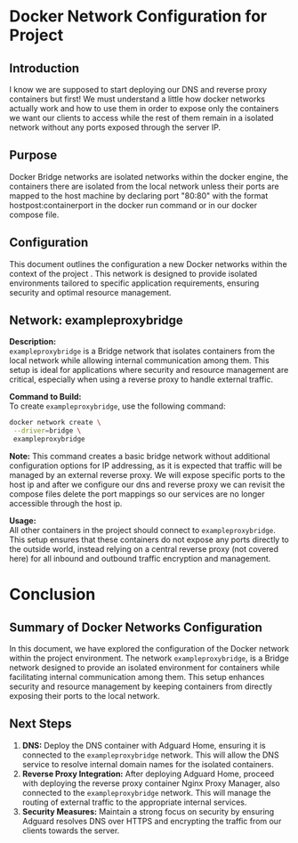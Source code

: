 # Docker Network Configuration for Project 

## Introduction
I know we are supposed to start deploying our DNS and reverse proxy containers but first! We must understand a little how docker networks actually work and how to use them in order to expose only the containers we want our clients to access while the rest of them remain in a isolated network without any ports exposed through the server IP.

## Purpose
Docker Bridge networks are isolated networks within the docker engine, the containers there are isolated from the local network unless their ports are mapped to the host machine by declaring port "80:80" with the format hostpost:containerport in the docker run command or in our docker compose file.



## Configuration
This document outlines the configuration a new Docker networks within the context of the project . This network is designed to provide isolated environments tailored to specific application requirements, ensuring security and optimal resource management.

## Network: exampleproxybridge
**Description:**  
`exampleproxybridge` is a Bridge network that isolates containers from the local network while allowing internal communication among them. This setup is ideal for applications where security and resource management are critical, especially when using a reverse proxy to handle external traffic.

**Command to Build:**  
To create `exampleproxybridge`, use the following command:
```bash
docker network create \
 --driver=bridge \
 exampleproxybridge
```  
**Note:** This command creates a basic bridge network without additional configuration options for IP addressing, as it is expected that traffic will be managed by an external reverse proxy. We will expose specific ports to the host ip and after we configure our dns and reverse proxy we can revisit the compose files delete the port mappings so our services are no longer accessible through the host ip.

**Usage:**  
All other containers in the project should connect to `exampleproxybridge`. This setup ensures that these containers do not expose any ports directly to the outside world, instead relying on a central reverse proxy (not covered here) for all inbound and outbound traffic encryption and management.

# Conclusion
## Summary of Docker Networks Configuration
In this document, we have explored the configuration of the Docker network within the project environment. The network `exampleproxybridge`, is a Bridge network designed to provide an isolated environment for containers while facilitating internal communication among them. This setup enhances security and resource management by keeping containers from directly exposing their ports to the local network.

## Next Steps
1. **DNS:** Deploy the DNS container with Adguard Home, ensuring it is connected to the `exampleproxybridge` network. This will allow the DNS service to resolve internal domain names for the isolated containers. 
2. **Reverse Proxy Integration:** After deploying Adguard Home, proceed with deploying the reverse proxy container Nginx Proxy Manager, also connected to the `exampleproxybridge` network. This will manage the routing of external traffic to the appropriate internal services.
3. **Security Measures:** Maintain a strong focus on security by ensuring Adguard resolves DNS over HTTPS and encrypting the traffic from our clients towards the server.
